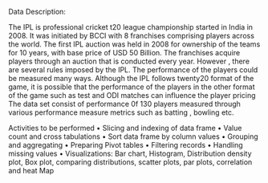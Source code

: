 Data Description:

The IPL is professional cricket t20 league championship started in India in 2008. It was initiated by BCCI with 8 franchises comprising players across the world. The first IPL auction was held in 2008  for ownership of the teams for 10 years, with base price of USD 50 Billion. The franchises acquire players through an auction that is conducted every year. However , there are several rules imposed by the  IPL. The performance of the players could be measured many ways. Although the IPL follows twenty20 format of the game, it is possible that the performance of the players in the other format of the game such as test and ODI matches can influence the player pricing   The data set consist of performance 0f 130 players measured through various performance measure metrics such as batting , bowling etc.  


Activities to be performed
•	Slicing and indexing of data frame
•	Value count and cross tabulations
•	Sort data frame by column values
•	Grouping and aggregating
•	Preparing Pivot tables
•	Filtering records
•	Handling missing values
•	Visualizations: Bar chart, Histogram, Distribution density plot, Box plot, comparing distributions, scatter plots, par plots, correlation and heat Map

